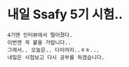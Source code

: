 # 내일 Ssafy 5기 시험..
```
4기땐 인터뷰에서 떨어졌다.
이번엔 꼭 붙을 거랍니다..
그래서.. 오늘은.. 다이어리..ㅎㅎ...
내일은 시험보고 다시 공부를 하겠습니다.
```
